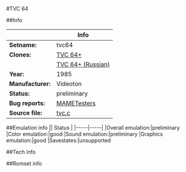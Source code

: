 #TVC 64

##Info

||Info|
|-----|-----|
|**Setname:**|tvc64
|**Clones:**|[TVC 64+](tvc64p.md)
||[TVC 64+ (Russian)](tvc64pru.md)
|**Year:**|1985
|**Manufacturer:**|Videoton
|**Status:**|preliminary
|**Bug reports:**|[MAMETesters](http://mametesters.org/view_all_set.php?type=1&temporary=y&search=tvc.c)
|**Source file:**|[tvc.c](https://github.com/mamedev/mame/blob/master/src/mess/drivers/tvc.c)

##Emulation info
|| Status |
|-----|-----|
|Overall emulation:|preliminary
|Color emulation:|good
|Sound emulation:|preliminary
|Graphics emulation:|good
|Savestates:|unsupported

##Tech info

##Romset info

<!--- START OF EDITED COMMENT DO NOT TOUCH TEXT ABOVE-->

